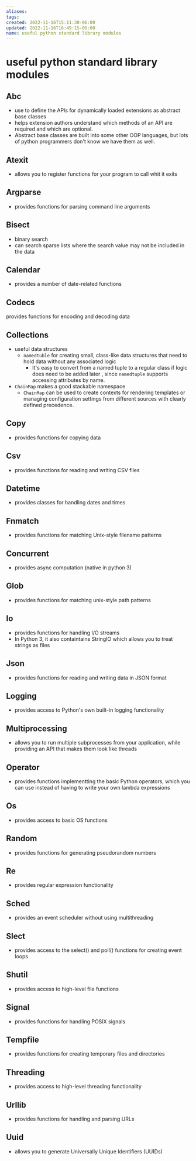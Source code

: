 ```yaml
---
aliases: 
tags: 
created: 2022-11-16T15:11:30-06:00
updated: 2022-11-16T16:49:15-06:00
name: useful python standard library modules
---
```

# useful python standard library modules
## Abc
- use to define the APIs for dynamically loaded extensions as abstract base classes
- helps extension authors understand which methods of an API are required and which are optional.
- Abstract base classes are built into some other OOP languages, but lots of python programmers don't know we have them as well.

## Atexit
- allows you to register functions for your program to call whit it exits

## Argparse
- provides functions for parsing command line arguments

## Bisect
- binary search
- can search sparse lists where the search value may not be included in the data

## Calendar
- provides a number of date-related functions

## Codecs
provides functions for encoding and decoding data

## Collections
- useful data structures
	- `namedtuble` for creating small, class-like data structures that need to hold data without any associated logic
		- It's easy to convert from a named tuple to a regular class if logic does need to be added later , since `namedtuple` supports accessing attributes by name.
- `ChainMap` makes a good stackable namespace
	- `ChainMap` can be used to create contexts for rendering templates or managing configuration settings from different sources with clearly defined precedence.

## Copy
- provides functions for copying data

## Csv
- provides functions for reading and writing CSV files

## Datetime
- provides classes for handling dates and times

## Fnmatch
- provides functions for matching Unix-style filename patterns

## Concurrent
- provides async computation (native in python 3)

## Glob
- provides functions for matching unix-style path patterns

## Io
- provides functions for handling I/O streams
- In Python 3, it also containtains StringIO which allows you to treat strings as files

## Json
- provides functions for reading and writing data in JSON format

## Logging
- provides access to Python's own built-in logging functionality

## Multiprocessing
- allows you to run multiple subprocesses from your application, while providing an API that makes them look like threads

## Operator
- provides functions implementting the basic Python operators, which you can use instead of having to write your own lambda expressions

## Os
- provides access to basic OS functions

## Random
- provides functions for generating pseudorandom numbers

## Re
- provides regular expression functionality

## Sched
- provides an event scheduler without using multithreading

## Slect
- provides access to the select() and poll() functions for creating event loops

## Shutil
- provides access to high-level file functions

## Signal
- provides functions for handling POSIX signals

## Tempfile
- provides functions for creating temporary files and directories

## Threading
- provides access to high-level threading functionality

## Urllib
- provides functions for handling and parsing URLs

## Uuid
- allows you to generate Universally Unique Identifiers (UUIDs)